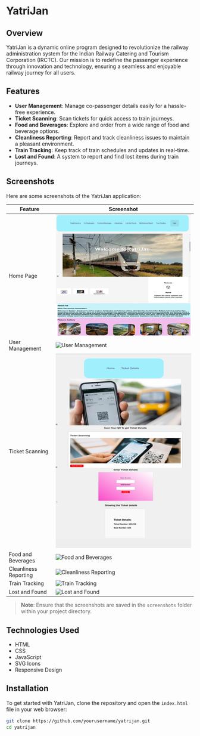 # YatriJan

## Overview
YatriJan is a dynamic online program designed to revolutionize the railway administration system for the Indian Railway Catering and Tourism Corporation (IRCTC). Our mission is to redefine the passenger experience through innovation and technology, ensuring a seamless and enjoyable railway journey for all users.

## Features
- **User Management**: Manage co-passenger details easily for a hassle-free experience.
- **Ticket Scanning**: Scan tickets for quick access to train journeys.
- **Food and Beverages**: Explore and order from a wide range of food and beverage options.
- **Cleanliness Reporting**: Report and track cleanliness issues to maintain a pleasant environment.
- **Train Tracking**: Keep track of train schedules and updates in real-time.
- **Lost and Found**: A system to report and find lost items during train journeys.

## Screenshots
Here are some screenshots of the YatriJan application:

| Feature                      | Screenshot                                       |
|------------------------------|-------------------------------------------------|
| Home Page                    | ![Home Page](screenshots/home_page.png)        |
| User Management              | ![User Management](screenshots/user_management.png) |
| Ticket Scanning              | ![Ticket Scanning](screenshots/ticket_scanning.png) |
| Food and Beverages           | ![Food and Beverages](screenshots/food_beverages.png) |
| Cleanliness Reporting         | ![Cleanliness Reporting](screenshots/cleanliness_reporting.png) |
| Train Tracking               | ![Train Tracking](screenshots/train_tracking.png) |
| Lost and Found               | ![Lost and Found](screenshots/lost_and_found.png) |

> **Note**: Ensure that the screenshots are saved in the `screenshots` folder within your project directory.

## Technologies Used
- HTML
- CSS
- JavaScript
- SVG Icons
- Responsive Design

## Installation
To get started with YatriJan, clone the repository and open the `index.html` file in your web browser:

```bash
git clone https://github.com/yourusername/yatrijan.git
cd yatrijan
